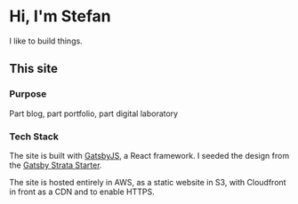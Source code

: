 # Hi, I'm Stefan
I like to build things.

## This site

### Purpose
Part blog, part portfolio, part digital laboratory 

### Tech Stack
The site is built with [GatsbyJS](https://www.gatsbyjs.org/), a React framework. I seeded the design from the [Gatsby Strata Starter](https://github.com/rosoftdeveloper/starter-gatsbyjs-strata).

The site is hosted entirely in AWS, as a static website in S3, with Cloudfront in front as a CDN and to enable HTTPS. 
